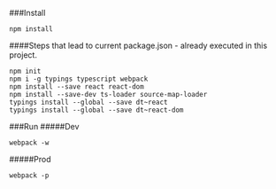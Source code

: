 ###Install
```
npm install
```
####Steps that lead to current package.json - already executed in this project.
```
npm init
npm i -g typings typescript webpack
npm install --save react react-dom
npm install --save-dev ts-loader source-map-loader
typings install --global --save dt~react
typings install --global --save dt~react-dom
```

###Run
#####Dev
```
webpack -w
```
#####Prod
```
webpack -p
```
